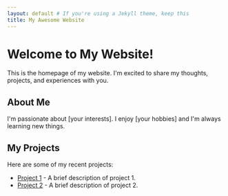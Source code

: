 ```yaml
---
layout: default # If you're using a Jekyll theme, keep this
title: My Awesome Website 
---
```


# Welcome to My Website!

This is the homepage of my website. I'm excited to share my thoughts, projects, and experiences with you.

## About Me

I'm passionate about [your interests]. I enjoy [your hobbies] and I'm always learning new things.

## My Projects

Here are some of my recent projects:

* [Project 1](link-to-project-1) - A brief description of project 1.
* [Project 2](link-to-project-2) - A brief description of project 2.
